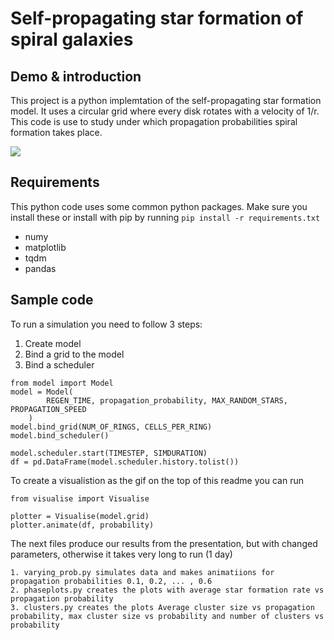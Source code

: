 # Self-propagating star formation of spiral galaxies

## Demo & introduction

This project is a python implemtation of the self-propagating star formation model. It uses a circular grid where every disk rotates with a velocity of 1/r. This code is use to study under which propagation probabilities spiral formation takes place. 

<img src="spiral.gif">

## Requirements

This python code uses some common python packages. Make sure you install these or install with pip by running `pip install -r requirements.txt`
  
  * numy
  * matplotlib
  * tqdm
  * pandas

## Sample code

To run a simulation you need to follow 3 steps:
1. Create model
2. Bind a grid to the model
3. Bind a scheduler
```
from model import Model
model = Model(
        REGEN_TIME, propagation_probability, MAX_RANDOM_STARS, PROPAGATION_SPEED
    )
model.bind_grid(NUM_OF_RINGS, CELLS_PER_RING)
model.bind_scheduler()

model.scheduler.start(TIMESTEP, SIMDURATION)
df = pd.DataFrame(model.scheduler.history.tolist())
```

To create a visualistion as the gif on the top of this readme you can run

```
from visualise import Visualise

plotter = Visualise(model.grid)
plotter.animate(df, probability)
```
The next files produce our results from the presentation, but with changed parameters, otherwise it takes very long to run (1 day)
```
1. varying_prob.py simulates data and makes animatiions for propagation probabilities 0.1, 0.2, ... , 0.6
2. phaseplots.py creates the plots with average star formation rate vs propagation probability
3. clusters.py creates the plots Average cluster size vs propagation probability, max cluster size vs probability and number of clusters vs probability
